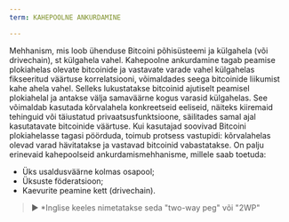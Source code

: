 ```yaml
---
term: KAHEPOOLNE ANKURDAMINE

---
```

Mehhanism, mis loob ühenduse Bitcoini põhisüsteemi ja külgahela (või drivechain), st külgahela vahel. Kahepoolne ankurdamine tagab peamise plokiahelas olevate bitcoinide ja vastavate varade vahel külgahelas fikseeritud väärtuse korrelatsiooni, võimaldades seega bitcoinide liikumist kahe ahela vahel. Selleks lukustatakse bitcoinid ajutiselt peamisel plokiahelal ja antakse välja samaväärne kogus varasid külgahelas. See võimaldab kasutada kõrvalahela konkreetseid eeliseid, näiteks kiiremaid tehinguid või täiustatud privaatsusfunktsioone, säilitades samal ajal kasutatavate bitcoinide väärtuse. Kui kasutajad soovivad Bitcoini plokiahelasse tagasi pöörduda, toimub protsess vastupidi: kõrvalahelas olevad varad hävitatakse ja vastavad bitcoinid vabastatakse. On palju erinevaid kahepoolseid ankurdamismehhanisme, millele saab toetuda:


- Üks usaldusväärne kolmas osapool;
- Üksuste föderatsioon;
- Kaevurite peamine kett (drivechain).

> ► *Inglise keeles nimetatakse seda "two-way peg" või "2WP"